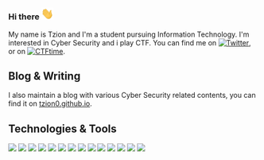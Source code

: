 ### Hi there <img src="https://github.com/Tzion0/Tzion0/blob/main/emoji/wave.gif" width="25px">

My name is Tzion and I'm a student pursuing Information Technology. I'm interested in Cyber Security and i play CTF. You can find me on [![Twitter][1.2]][1], or on [![CTFtime][2.2]][2].

## Blog & Writing
I also maintain a blog with various Cyber Security related contents, you can find it on [tzion0.github.io](https://tzion0.github.io).

## Technologies & Tools
<img src="https://img.shields.io/badge/OS-Linux-9cf?style=flat&logo=Debian&labelColor=black" width="80px"> <img src="https://img.shields.io/badge/Code-Python-9cf?style=flat&logo=python&labelColor=black" width="85px"> <img src="https://img.shields.io/badge/Code-C-9cf?style=flat&logo=C&labelColor=black" width="75px"> <img src="https://img.shields.io/badge/Code-Assembly-9cf?style=flat&logo=AssemblyScript&labelColor=black" width="85px"> <img src="https://img.shields.io/badge/Code-HTML-9cf?style=flat&logo=HTML5&labelColor=black" width="85px"> <img src="https://img.shields.io/badge/Code-CSS-9cf?style=flat&logo=CSS%20Wizardry&labelColor=black" width="85px"> <img src="https://img.shields.io/badge/Code-PHP-9cf?style=flat&logo=PHP&labelColor=black" width="85px"> <img src="https://img.shields.io/badge/Code-Javascript-9cf?style=flat&logo=JavaScript&labelColor=black" width="95px"> <img src="https://img.shields.io/badge/Shell-Bash-9cf?style=flat&logo=GNU%20Bash&labelColor=black" width="85px"> <img src="https://img.shields.io/badge/Note-Joplin-9cf?style=flat&logo=Joplin&labelColor=black" width="85px"> <img src="https://img.shields.io/badge/Editor-Sublime%20Text-9cf?style=flat&logo=Sublime%20Text&labelColor=black" width="85px"> <img src="https://img.shields.io/badge/Browser-Firefox-9cf?style=flat&logo=Firefox%20Browser&labelColor=black" width="85px"> <img src="https://img.shields.io/badge/VM-VirtualBox-9cf?style=flat&logo=VirtualBox&labelColor=black" width="85px"> <img src="https://img.shields.io/badge/Editor-Sublime%20Text-9cf?style=flat&logo=Sublime%20Text&labelColor=black" width="85px">


<!-- Icons -->

[1.2]: https://github.com/Tzion0/Tzion0/tree/main/icons/twitter.png (twitter icon without padding)
[2.2]: https://github.com/Tzion0/Tzion0/tree/main/icons/linkedin-3-16.png (LinkedIn icon without padding)

<!-- Links to your social media accounts -->

[1]: https://twitter.com/Tzion0
[2]: https://ctftime.org/team/144469


